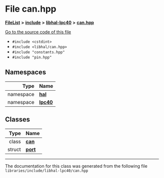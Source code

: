 

# File can.hpp



[**FileList**](files.md) **>** [**include**](dir_cba0faac6e93618a6e2539705915bd70.md) **>** [**libhal-lpc40**](dir_2fff134b595a3a874b0307aab0eea726.md) **>** [**can.hpp**](libhal-lpc40_2can_8hpp.md)

[Go to the source code of this file](libhal-lpc40_2can_8hpp_source.md)



* `#include <cstdint>`
* `#include <libhal/can.hpp>`
* `#include "constants.hpp"`
* `#include "pin.hpp"`













## Namespaces

| Type | Name |
| ---: | :--- |
| namespace | [**hal**](namespacehal.md) <br> |
| namespace | [**lpc40**](namespacehal_1_1lpc40.md) <br> |


## Classes

| Type | Name |
| ---: | :--- |
| class | [**can**](classhal_1_1lpc40_1_1can.md) <br> |
| struct | [**port**](structhal_1_1lpc40_1_1can_1_1port.md) <br> |



















































------------------------------
The documentation for this class was generated from the following file `libraries/include/libhal-lpc40/can.hpp`

